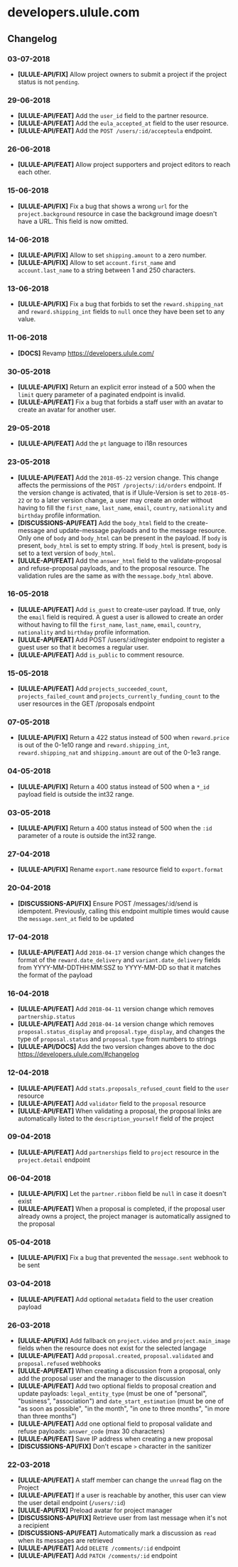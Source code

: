 # developers.ulule.com

## Changelog

### 03-07-2018

* **[ULULE-API/FIX]** Allow project owners to submit a project if the project status is not `pending`.

### 29-06-2018

* **[ULULE-API/FEAT]** Add the `user_id` field to the partner resource.
* **[ULULE-API/FEAT]** Add the `eula_accepted_at` field to the user resource.
* **[ULULE-API/FEAT]** Add the `POST /users/:id/accepteula` endpoint.

### 26-06-2018

* **[ULULE-API/FEAT]** Allow project supporters and project editors to reach each other.

### 15-06-2018

* **[ULULE-API/FIX]** Fix a bug that shows a wrong `url` for the `project.background` resource in case the background image doesn't have a URL. This field is now omitted.

### 14-06-2018

* **[ULULE-API/FIX]** Allow to set `shipping.amount` to a zero number.
* **[ULULE-API/FIX]** Allow to set `account.first_name` and `account.last_name` to a string between 1 and 250 characters.

### 13-06-2018

* **[ULULE-API/FIX]** Fix a bug that forbids to set the `reward.shipping_nat` and `reward.shipping_int` fields to `null` once they have been set to any value.

### 11-06-2018

* **[DOCS]** Revamp https://developers.ulule.com/

### 30-05-2018

* **[ULULE-API/FIX]** Return an explicit error instead of a 500 when the `limit` query parameter of a paginated endpoint is invalid.
* **[ULULE-API/FEAT]** Fix a bug that forbids a staff user with an avatar to create an avatar for another user.

### 29-05-2018

* **[ULULE-API/FEAT]** Add the `pt` language to i18n resources

### 23-05-2018

* **[ULULE-API/FEAT]** Add the `2018-05-22` version change. This change affects the permissions of the `POST /projects/:id/orders` endpoint. If the version change is activated, that is if Ulule-Version is set to `2018-05-22` or to a later version change, a user may create an order without having to fill the `first_name`, `last_name`, `email`, `country`, `nationality` and `birthday` profile information. 
* **[DISCUSSIONS-API/FEAT]** Add the `body_html` field to the create-message and update-message payloads and to the message resource. Only one of `body` and `body_html` can be present in the payload. If `body` is present, `body_html` is set to empty string. If `body_html` is present, `body` is set to a text version of `body_html`.
* **[ULULE-API/FEAT]** Add the `answer_html` field to the validate-proposal and refuse-proposal payloads, and to the proposal resource. The validation rules are the same as with the `message.body_html` above.

### 16-05-2018

* **[ULULE-API/FEAT]** Add `is_guest` to create-user payload. If true, only the `email` field is required. A guest a user is allowed to create an order without having to fill the `first_name`, `last_name`, `email`, `country`, `nationality` and `birthday` profile information.
* **[ULULE-API/FEAT]** Add POST /users/:id/register endpoint to register a guest user so that it becomes a regular user.
* **[ULULE-API/FEAT]** Add `is_public` to comment resource.

### 15-05-2018

* **[ULULE-API/FEAT]** Add `projects_succeeded_count`, `projects_failed_count` and `projects_currently_funding_count` to the user resources in the GET /proposals endpoint

### 07-05-2018

* **[ULULE-API/FIX]** Return a 422 status instead of 500 when `reward.price` is out of the 0-1e10 range and `reward.shipping_int`, `reward.shipping_nat` and `shipping.amount` are out of the 0-1e3 range.

### 04-05-2018

* **[ULULE-API/FIX]** Return a 400 status instead of 500 when a `*_id` payload field is outside the int32 range.

### 03-05-2018

* **[ULULE-API/FIX]** Return a 400 status instead of 500 when the `:id` parameter of a route is outside the int32 range.

### 27-04-2018

* **[ULULE-API/FIX]** Rename `export.name` resource field to `export.format`

### 20-04-2018

* **[DISCUSSIONS-API/FIX]** Ensure POST /messages/:id/send is idempotent. Previously, calling this endpoint multiple times would cause the `message.sent_at` field to be updated

### 17-04-2018

* **[ULULE-API/FEAT]** Add `2018-04-17` version change which changes the format of the `reward.date_delivery` and `variant.date_delivery` fields from YYYY-MM-DDTHH:MM:SSZ to YYYY-MM-DD so that it matches the format of the payload

### 16-04-2018

* **[ULULE-API/FEAT]** Add `2018-04-11` version change which removes `partnership.status`
* **[ULULE-API/FEAT]** Add `2018-04-14` version change which removes `proposal.status_display` and `proposal.type_display`, and changes the type of `proposal.status` and `proposal.type` from numbers to strings
* **[ULULE-API/DOCS]** Add the two version changes above to the doc https://developers.ulule.com/#changelog

### 12-04-2018

* **[ULULE-API/FEAT]** Add `stats.proposals_refused_count` field to the `user` resource
* **[ULULE-API/FEAT]** Add `validator` field to the `proposal` resource
* **[ULULE-API/FEAT]** When validating a proposal, the proposal links are automatically listed to the `description_yourself` field of the project

### 09-04-2018

* **[ULULE-API/FEAT]** Add `partnerships` field to `project` resource in the `project.detail` endpoint

### 06-04-2018

* **[ULULE-API/FIX]** Let the `partner.ribbon` field be `null` in case it doesn't exist
* **[ULULE-API/FEAT]** When a proposal is completed, if the proposal user already owns a project, the project manager is automatically assigned to the proposal

### 05-04-2018

* **[ULULE-API/FIX]** Fix a bug that prevented the `message.sent` webhook to be sent

### 03-04-2018

* **[ULULE-API/FEAT]** Add optional `metadata` field to the user creation payload

### 26-03-2018

* **[ULULE-API/FIX]** Add fallback on `project.video` and `project.main_image` fields when the resource does not exist for the selected langage
* **[ULULE-API/FEAT]** Add `proposal.created`, `proposal.validated` and `proposal.refused` webhooks
* **[ULULE-API/FEAT]** When creating a discussion from a proposal, only add the proposal user and the manager to the discussion
* **[ULULE-API/FEAT]** Add two optional fields to proposal creation and update payloads: `legal_entity_type` (must be one of "personal", "business", "association") and `date_start_estimation` (must be one of "as soon as possible", "in the month", "in one to three months", "in more than three months")
* **[ULULE-API/FEAT]** Add one optional field to proposal validate and refuse payloads: `answer_code` (max 30 characters)
* **[ULULE-API/FEAT]** Save IP address when creating a new proposal
* **[DISCUSSIONS-API/FIX]** Don't escape `>` character in the sanitizer

### 22-03-2018

* **[ULULE-API/FEAT]** A staff member can change the `unread` flag on the Project
* **[ULULE-API/FEAT]** If a user is reachable by another, this user can view the user detail endpoint (`/users/:id`)
* **[ULULE-API/FIX]** Preload avatar for project manager
* **[DISCUSSIONS-API/FIX]** Retrieve user from last message when it's not a recipient
* **[DISCUSSIONS-API/FEAT]** Automatically mark a discussion as `read` when its messages are retrieved
* **[ULULE-API/FEAT]** Add `DELETE /comments/:id` endpoint
* **[ULULE-API/FEAT]** Add `PATCH /comments/:id` endpoint

